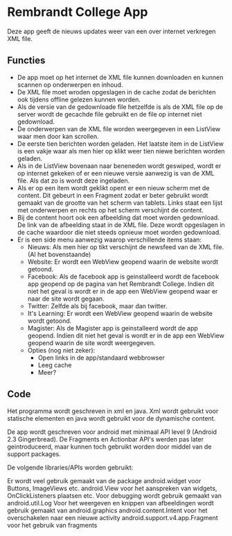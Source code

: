 Rembrandt College App
===

Deze app geeft de nieuws updates weer van een over internet verkregen XML file.

Functies
---
* De app moet op het internet de XML file kunnen downloaden en kunnen scannen op onderwerpen en inhoud.
* De XML file moet wroden opgeslagen in de cache zodat de berichten ook tijdens offline gelezen kunnen worden.
* Als de versie van de gedownloade file hetzelfde is als de XML file op de server wordt de gecachde file gebruikt en de file op internet niet gedownload.
* De onderwerpen van de XML file worden weergegeven in een ListView waar men door kan scrollen.
* De eerste tien berichten worden geladen. Het laatste item in de ListView is een vakje waar als men hier op klikt weer tien niewe berichten worden geladen.
* Als in de ListView bovenaan naar beneneden wordt geswiped, wordt er op internet gekeken of er een nieuwe versie aanwezig is van de XML file. Als dat zo is wordt deze ingeladen.
* Als er op een item wordt geklikt opent er een nieuw scherm met de content. Dit gebeurt in een Fragment zodat er beter gebruikt wordt gemaakt van de grootte van het scherm van tablets. Links staat een lijst met onderwerpen en rechts op het scherm verschijnt de content.
* Bij de content hoort ook een afbeelding dat moet worden gedownload. De link van de afbeelding staat in de XML file. Deze wordt opgeslagen in de cache waardoor die niet steeds opnieuw moet worden gedownload.
* Er is een side menu aanwezig waarop verschillende items staan:
	* Nieuws: Als men hier op tikt verschijnt de newsfeed van de XML file. (Al het bovenstaande)
	* Website: Er wordt een WebView geopend waarin de website wordt getoond.
	* Facebook: Als de facebook app is geinstalleerd wordt de facebook app geopend op de pagina van het Rembrandt College. Indien dit niet het geval is wordt er in de app een WebView geopend waar er naar de site wordt gegaan.
	* Twitter: Zelfde als bij facebook, maar dan twitter.
	* It's Learning: Er wordt een WebView geopend waarin de website wordt getoond.
	* Magister: Als de Magister app is geinstalleerd wordt de app geopend. Indien dit niet het geval is wordt er in de app een WebView geopend waarin de site wordt weergegeven.
	* Opties (nog niet zeker):
		* Open links in de app/standaard webbrowser
		* Leeg cache
		* Meer?

Code
---

Het programma wordt geschreven in xml en java. Xml wordt gebruikt voor statische elementen en java wordt gebruikt voor de dynamische content.

De app wordt geschreven voor android met minimaal API level 9 (Android 2.3 Gingerbread). De Fragments en Actionbar API's werden pas later geintroduceerd, maar kunnen toch gebruikt worden door middel van de support packages.

De volgende libraries/APIs worden gebruikt:

Er wordt veel gebruik gemaakt van de package android.widget voor Buttons, ImageViews etc.
android.View voor het aanspreken van widgets, OnClickListeners plaatsen etc.
Voor debugging wordt gebruik gemaakt van android.util.Log
Voor het weergeven en knippen van afbeeldingen wordt gebruik gemaakt van android.graphics
android.content.Intent voor het overschakelen naar een nieuwe activity
android.support.v4.app.Fragment voor het gebruik van fragments


